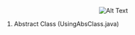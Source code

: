 <p align="center">
  <img src="[[https://plopdo.com/wp-content/uploads/2021/10/What-is-back-end-development-2.jpg](https://media.geeksforgeeks.org/wp-content/uploads/20230823152056/What-is-Advance-JAVA.png)https://media.geeksforgeeks.org/wp-content/uploads/20230823152056/What-is-Advance-JAVA.png](https://media.geeksforgeeks.org/wp-content/uploads/20230823152056/What-is-Advance-JAVA.png)https://media.geeksforgeeks.org/wp-content/uploads/20230823152056/What-is-Advance-JAVA.png" alt="Alt Text">
</p>

1. Abstract Class (UsingAbsClass.java)
